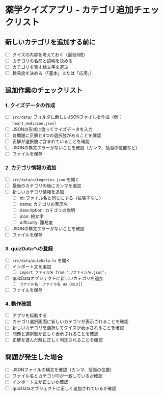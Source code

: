# 薬学クイズアプリ - カテゴリ追加チェックリスト

## 新しいカテゴリを追加する前に

- [ ] クイズの内容を考えておく（最低5問）
- [ ] カテゴリの名前と説明を決める
- [ ] カテゴリを表す絵文字を選ぶ
- [ ] 難易度を決める（「基本」または「応用」）

## 追加作業のチェックリスト

### 1. クイズデータの作成

- [ ] `src/data/` フォルダに新しいJSONファイルを作成（例：`heart_medicine.json`）
- [ ] JSONの形式に従ってクイズデータを入力
- [ ] 各問題に正解と4つの選択肢があることを確認
- [ ] 正解が選択肢に含まれていることを確認
- [ ] JSONの構文エラーがないことを確認（カンマ、括弧の位置など）
- [ ] ファイルを保存

### 2. カテゴリ情報の追加

- [ ] `src/data/categories.json` を開く
- [ ] 最後のカテゴリの後にカンマを追加
- [ ] 新しいカテゴリ情報を追加
  - [ ] id: ファイル名と同じにする（拡張子なし）
  - [ ] name: カテゴリの表示名
  - [ ] description: カテゴリの説明
  - [ ] icon: 絵文字
  - [ ] difficulty: 難易度
- [ ] JSONの構文エラーがないことを確認
- [ ] ファイルを保存

### 3. quizDataへの登録

- [ ] `src/data/quizData.ts` を開く
- [ ] インポート文を追加
  - [ ] `import ファイル名 from './ファイル名.json';`
- [ ] quizDataオブジェクトに新しいカテゴリを追加
  - [ ] `ファイル名: ファイル名 as Quiz[]`
- [ ] ファイルを保存

### 4. 動作確認

- [ ] アプリを起動する
- [ ] カテゴリ選択画面に新しいカテゴリが表示されることを確認
- [ ] 新しいカテゴリを選択してクイズが表示されることを確認
- [ ] 問題と選択肢が正しく表示されることを確認
- [ ] 正解を選んだ時に正しく判定されることを確認

## 問題が発生した場合

- [ ] JSONファイルの構文を確認（カンマ、括弧の位置）
- [ ] ファイル名とカテゴリIDが一致しているか確認
- [ ] インポート文が正しいか確認
- [ ] quizDataオブジェクトに正しく追加されているか確認 